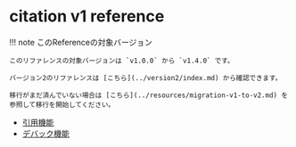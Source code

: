 # citation v1 reference

!!! note このReferenceの対象バージョン

    このリファレンスの対象バージョンは `v1.0.0` から `v1.4.0` です。

    バージョン2のリファレンスは [こちら](../version2/index.md) から確認できます。

    移行がまだ済んでいない場合は [こちら](../resources/migration-v1-to-v2.md) を参照して移行を開始してください。

- [引用機能](quote.md)
- [デバック機能](debug.md)
